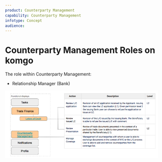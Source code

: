 ```yaml
---
product: Counterparty Management
capability: Counterparty Management
infotype: Concept
audience:
---
```


# Counterparty Management Roles on komgo

The role within Counterparty Management:

* Relationship Manager (Bank)

![](/assets/user_manual_4.png)